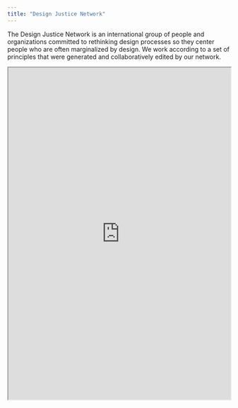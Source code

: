 ```yaml
---
title: "Design Justice Network"
---
```


The Design Justice Network is an international group of people and organizations committed to rethinking design processes so they center people who are often marginalized by design. We work according to a set of principles that were generated and collaboratively edited by our network.

<iframe height="750" width="100%" src="https://ewelton.github.io/ktest/wiki.html#Design%20Justice%20Network"></iframe>
